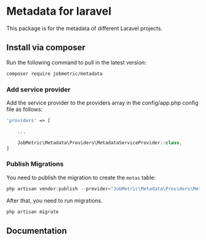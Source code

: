 # Metadata for laravel

This package is for the metadata of different Laravel projects.

## Install via composer

Run the following command to pull in the latest version:
```bash
composer require jobmetric/metadata
```

### Add service provider

Add the service provider to the providers array in the config/app.php config file as follows:

```php
'providers' => [

    ...

    JobMetric\Metadata\Providers\MetadataServiceProvider::class,
]
```

### Publish Migrations

You need to publish the migration to create the `metas` table:

```php
php artisan vendor:publish --provider="JobMetric\Metadata\Providers\MetadataServiceProvider" --tag="migrations"
```

After that, you need to run migrations.

```php
php artisan migrate
```

## Documentation
